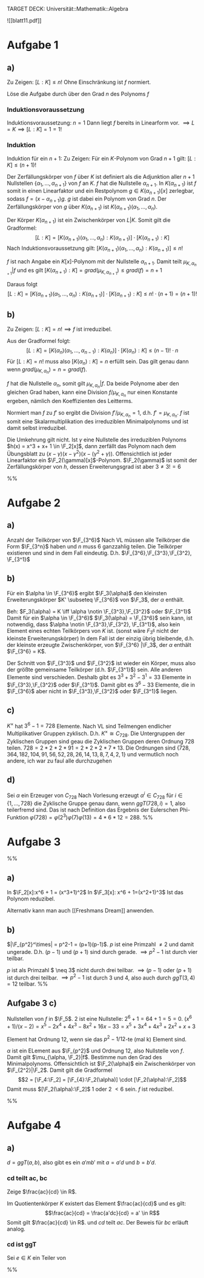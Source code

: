 TARGET DECK: Universität::Mathematik::Algebra

$\newcommand{\Q}{\mathbb Q}$
$\newcommand{\C}{\mathbb C}$
$\newcommand{\F}{\mathbb F}$
$\newcommand{\Z}{\mathbb Z}$

![[blatt11.pdf]]

# Aufgabe 1
## a)
Zu Zeigen: $[L:K] \leq n!$
Ohne Einschränkung ist $f$ normiert.

Löse die Aufgabe durch  über den Grad $n$ des Polynoms $f$
### Induktionsvoraussetzung
Induktionsvoraussetzung: $n = 1$ 
Dann liegt $f$ bereits in Linearform vor.
$\implies L = K \implies [L:K] = 1 = 1!$

### Induktion
Induktion für ein $n+1$:
Zu Zeigen: Für ein $K$-Polynom von Grad $n+1$ gilt:  $[L:K] \leq (n+1)!$

Der Zerfällungskörper von $f$ über $K$ ist definiert als die Adjunktion aller $n+1$ Nullstellen $\{\alpha_1, ..., \alpha_{n+1}\}$ von $f$ an $K$.
$f$ hat die Nullstelle $\alpha_{n+1}$. In $K(\alpha_{n+1})$ ist $f$ somit in einen Linearfaktor und ein Restpolynom $g \in K(\alpha_{n+1})[x]$ zerlegbar, sodass $f = (x-\alpha_{n+1})g$.
$g$ ist dabei ein Polynom von Grad $n$. Der Zerfällungskörper von $g$ über $K(\alpha_{n+1})$ ist $K(\alpha_{n+1})(\alpha_1, ..., \alpha_n)$.

Der Körper $K(\alpha_{n+1})$ ist ein Zwischenkörper von $L|K$. Somit gilt die Gradformel:
$$[L:K] = [K(\alpha_{n+1})(\alpha_1, ..., \alpha_n) : K(\alpha_{n+1})] \cdot [K(\alpha_{n+1}):K]$$
Nach Induktionsvoraussetzung gilt: $[K(\alpha_{n+1})(\alpha_1, ..., \alpha_n) : K(\alpha_{n+1})] \leq n!$

$f$ ist nach Angabe ein $K[x]$-Polynom mit der Nullstelle $\alpha_{n+1}$. Damit teilt $\mu_{K, \alpha_{n+1}}|f$ und es gilt $[K(\alpha_{n+1}):K] = grad(\mu_{K, \alpha_{n+1}}) \leq grad(f) = n+1$

Daraus folgt
$$[L:K] = [K(\alpha_{n+1})(\alpha_1, ..., \alpha_n) : K(\alpha_{n+1})] \cdot [K(\alpha_{n+1}):K] \leq n! \cdot (n+1) = (n+1)!$$

## b)
Zu Zeigen: $[L:K] = n! \implies f$ ist irreduzibel.

Aus der Gradformel folgt:
$$[L:K] = [K(\alpha_{n})(\alpha_1, ..., \alpha_{n-1}) : K(\alpha_{n})] \cdot [K(\alpha_{n}):K] \leq (n-1)! \cdot n$$
Für $[L:K] = n!$ muss also $[K(\alpha_{n}):K] = n$ erfüllt sein.
Das gilt genau dann wenn $grad(\mu_{K, \alpha_{n}}) = n = grad(f)$. 

$f$ hat die Nullstelle $\alpha_n$, somit gilt $\mu_{K, \alpha_n} | f$. Da beide Polynome aber den gleichen Grad haben, kann eine Division $f/\mu_{K, \alpha_n}$ nur einen Konstante ergeben, nämlich den Koeffizienten des Leitterms.

Normiert man $f$ zu $f'$ so ergibt die Division $f'/\mu_{K, \alpha_n} = 1$, d.h. $f' = \mu_{K, \alpha_n}$.
$f$ ist somit eine Skalarmultiplikation des irreduziblen Minimalpolynoms und ist damit selbst irreduzibel.

Die Umkehrung gilt nicht. Ist $\gamma$ eine Nullstelle des irreduziblen Polynoms $h(x) = x^3 + x+ 1 \in \F_2[x]$, dann zerfällt das Polynom nach dem Übungsblatt zu $(x-\gamma)(x-\gamma^2)(x-(\gamma^2+\gamma))$. Offensichtlich ist jeder Linearfaktor ein $\F_2(\gamma)[x]$-Polynom. $\F_2(\gamma)$ ist somit der Zerfällungskörper von $h$, dessen Erweiterungsgrad ist aber $3 \neq 3! = 6$

%%
# Aufgabe 2
## a)
Anzahl der Teilkörper von $\F_{3^6}$
Nach VL müssen alle Teilkörper die Form $\F_{3^n}$ haben und $n$ muss 6 ganzzahlig teilen. Die Teilkörper existieren und sind in dem Fall eindeutig.
D.h. $\F_{3^6},\F_{3^3},\F_{3^2}, \F_{3^1}$

## b)

Für ein $\alpha \in \F_{3^6}$ ergibt $\F_3(\alpha)$ den kleinsten Erweiterungskörper $K' \subseteq \F_{3^6}$ von $\F_3$, der $\alpha$ enthält.

Beh: $F_3(\alpha) = K \iff \alpha \notin \F_{3^3},\F_{3^2}$ oder $\F_{3^1}$ 
Damit für ein $\alpha \in \F_{3^6}$ $\F_3(\alpha) = \F_{3^6}$ sein kann, ist notwendig, dass $\alpha \notin \F_{3^3},\F_{3^2}, \F_{3^1}$, also kein Element eines echten Teilkörpers von $K$ ist. (sonst wäre $F_{3^6}$ nicht der kleinste Erweiterungskörper)
In dem Fall ist der einzig übrig bleibende, d.h. der kleinste erzeugte Zwischenkörper, von $\F_{3^6} |\F_3$, der $\alpha$ enthält $\F_{3^6} = K$.

Der Schnitt von $\F_{3^3}$ und $\F_{3^2}$ ist wieder ein Körper, muss also der größte gemeinsame Teilkörper (d.h. $\F_{3^1}$) sein.
Alle anderen Elemente sind verschieden. Deshalb gibt es $3^3 + 3^2 - 3^1 = 33$ Elemente in $\F_{3^3},\F_{3^2}$ oder $\F_{3^1}$.
Damit gibt es $3^6 - 33$ Elemente, die in $\F_{3^6}$ aber nicht in $\F_{3^3},\F_{3^2}$ oder $\F_{3^1}$ liegen.

## c) 
$K^\times$ hat $3^6-1 = 728$ Elemente. Nach VL sind Teilmengen endlicher Multiplikativer Gruppen zyklisch. D.h. $K^\times \cong C_{728}$.
Die Untergruppen der Zyklischen Gruppen sind geau die Zyklischen Gruppen deren Ordnung $728$ teilen.
$728 = 2 * 2 * 2 * 91 = 2*2*2*7*13$.
Die Ordnungen sind $\{728, 364, 182, 104, 91, 56, 52, 28, 26, 14, 13,  8,  7 , 4, 2, 1\}$ und vermutlich noch andere, ich war zu faul alle durchzugehen

## d)
Sei $\alpha$ ein Erzeuger von $C_{728}$
Nach Vorlesung erzeugt $\alpha^i \in C_{728}$ für $i \in \{1, ..., 728\}$ die Zyklische Gruppe genau dann, wenn $ggT(728, i) = 1$, also teilerfremd sind. Das ist nach Definition das Ergebnis der Eulerschen Phi-Funktion $\varphi(728) = \varphi(2^3)\varphi(7)\varphi(13) = 4*6*12 = 288$.
%%

# Aufgabe 3
%%
## a) 
In $\F_2[x]:x^6 + 1 = (x^3+1)^2$
In $\F_3[x]: x^6 + 1=(x^2+1)^3$
Ist das Polynom reduzibel.

Alternativ kann man auch [[Freshmans Dream]] anwenden.

## b)
$|\F_{p^2}^\times| = p^2-1 = (p+1)(p-1)$.
$p$ ist eine Primzahl $\neq 2$ und damit ungerade. D.h. $(p-1)$ und $(p+1)$ sind durch gerade. $\implies p^2-1$ ist durch vier teilbar.

$p$ ist als Primzahl $ \neq 3$ nicht durch drei teilbar. $\implies (p-1)$ oder $(p+1)$ ist durch drei teilbar.
$\implies p^2-1$ ist durch 3 und 4, also auch durch $ggT(3, 4) = 12$ teilbar.
%%

## Aufgabe 3 c)
Nullstellen von $f$ in $\F_5$. 
2 ist eine Nullstelle: $2^6 + 1 = 64 + 1 = 5 = 0$.
$(x^6+1)/(x-2) = x^5 - 2x^4 + 4x^3 - 8x^2 + 16x - 33 = x^5 +3x^4 + 4x^3 +2x^2 + x + 3$

Element hat Ordnung 12, wenn sie das $p^2-1/12$-te (mal k) Element sind.

$\alpha$ ist ein ELement aus $\F_{p^2}$ und Ordnung 12, also Nullstelle von $f$. 
Damit gilt $\mu_{\alpha, \F_2}|f$.
Bestimme nun den Grad des Minimalpolynoms.
Offensichtlich ist $\F_2(\alpha)$ ein Zwischenkörper von $\F_{2^2}|\F_2$.
Damit gilt die Gradformel
$$2 = [\F_4:\F_2] = [\F_{4}:\F_2(\alpha)] \cdot [\F_2(\alpha):\F_2]$$
Damit muss $[\F_2(\alpha):\F_2]$ 1 oder 2 $< 6$ sein. $f$ ist reduzibel.

%%
# Aufgabe 4
## a)
$d = ggT(a, b)$, also gibt es ein $a'm b'$ mit $a = a'd$ und $b = b'd$.

### cd teilt ac, bc
Zeige $\frac{ac}{cd} \in R$.

Im Quotientenkörper $K$ existert das Element $\frac{ac}{cd}$ und es gilt:
$$\frac{ac}{cd} = \frac{a'dc}{cd} = a' \in R$$
Somit gilt $\frac{ac}{cd} \in R$. und $cd$ teilt $ac$.
Der Beweis für $bc$ erläuft analog.

### cd ist ggT
Sei $e \in K$ ein Teiler von

%%

